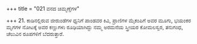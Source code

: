 +++
title = "021 ವನದ ಚಿಮ್ಮಣ್ಡೆಗಳ"

+++
21. ಕಾಡಿನಲ್ಲಿರುವ ಜೀರುಂಡೆಗಳ ಧ್ವನಿಗೆ  ಪಾಂಡವರ ಕಿವಿ, ಪ್ರಾಣಿಗಳ ಮೈಕಂಪಿಗೆ ಅವರ ಮೂಗು, ಭಯಂಕರ ಮೃಗಗಳ ನೋಟಕ್ಕೆ ಅವರ ಕಣ್ಣುಗಳು ರೂಢಿಯಾಗಿದ್ದು ನಮ್ಮ ಅರಮನೆಯ ಸ್ತ್ರೀಯರ ಕೋಮಲಸ್ವರ, ತನುಗಂಧ, ಚೆಲುವಿನ ರೂಪಗಳಿಗೆ ಬೆದರುತ್ತಾರೆ.